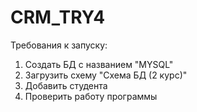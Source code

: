 # CRM_TRY4
Требования к запуску:
1) Создать БД с названием "MYSQL"
2) Загрузить схему "Схема БД (2 курс)"
3) Добавить студента
4) Проверить работу программы

